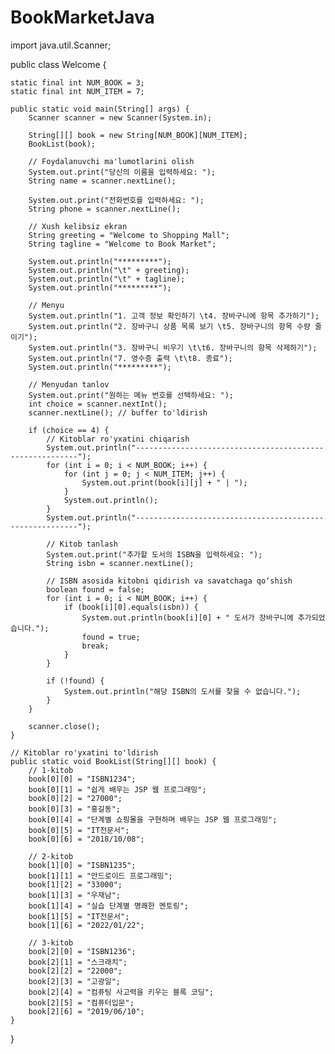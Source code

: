 # BookMarketJava
import java.util.Scanner;

public class Welcome {

    static final int NUM_BOOK = 3;
    static final int NUM_ITEM = 7;

    public static void main(String[] args) {
        Scanner scanner = new Scanner(System.in);

        String[][] book = new String[NUM_BOOK][NUM_ITEM];
        BookList(book);

        // Foydalanuvchi ma'lumotlarini olish
        System.out.print("당신의 이름을 입력하세요: ");
        String name = scanner.nextLine();

        System.out.print("전화번호를 입력하세요: ");
        String phone = scanner.nextLine();

        // Xush kelibsiz ekran
        String greeting = "Welcome to Shopping Mall";
        String tagline = "Welcome to Book Market";

        System.out.println("*********");
        System.out.println("\t" + greeting);
        System.out.println("\t" + tagline);
        System.out.println("*********");

        // Menyu
        System.out.println("1. 고객 정보 확인하기 \t4. 장바구니에 항목 추가하기");
        System.out.println("2. 장바구니 상품 목록 보기 \t5. 장바구니의 항목 수량 줄이기");
        System.out.println("3. 장바구니 비우기 \t\t6. 장바구니의 항목 삭제하기");
        System.out.println("7. 영수증 출력 \t\t8. 종료");
        System.out.println("*********");

        // Menyudan tanlov
        System.out.print("원하는 메뉴 번호를 선택하세요: ");
        int choice = scanner.nextInt();
        scanner.nextLine(); // buffer to'ldirish

        if (choice == 4) {
            // Kitoblar ro'yxatini chiqarish
            System.out.println("---------------------------------------------------------");
            for (int i = 0; i < NUM_BOOK; i++) {
                for (int j = 0; j < NUM_ITEM; j++) {
                    System.out.print(book[i][j] + " | ");
                }
                System.out.println();
            }
            System.out.println("---------------------------------------------------------");

            // Kitob tanlash
            System.out.print("추가할 도서의 ISBN을 입력하세요: ");
            String isbn = scanner.nextLine();

            // ISBN asosida kitobni qidirish va savatchaga qo‘shish
            boolean found = false;
            for (int i = 0; i < NUM_BOOK; i++) {
                if (book[i][0].equals(isbn)) {
                    System.out.println(book[i][0] + " 도서가 장바구니에 추가되었습니다.");
                    found = true;
                    break;
                }
            }

            if (!found) {
                System.out.println("해당 ISBN의 도서를 찾을 수 없습니다.");
            }
        }

        scanner.close();
    }

    // Kitoblar ro'yxatini to'ldirish
    public static void BookList(String[][] book) {
        // 1-kitob
        book[0][0] = "ISBN1234";
        book[0][1] = "쉽게 배우는 JSP 웹 프로그래밍";
        book[0][2] = "27000";
        book[0][3] = "홍길동";
        book[0][4] = "단계별 쇼핑몰을 구현하며 배우는 JSP 웹 프로그래밍";
        book[0][5] = "IT전문서";
        book[0][6] = "2018/10/08";

        // 2-kitob
        book[1][0] = "ISBN1235";
        book[1][1] = "안드로이드 프로그래밍";
        book[1][2] = "33000";
        book[1][3] = "우재남";
        book[1][4] = "실습 단계별 명쾌한 멘토링";
        book[1][5] = "IT전문서";
        book[1][6] = "2022/01/22";

        // 3-kitob
        book[2][0] = "ISBN1236";
        book[2][1] = "스크래치";
        book[2][2] = "22000";
        book[2][3] = "고광일";
        book[2][4] = "컴퓨팅 사고력을 키우는 블록 코딩";
        book[2][5] = "컴퓨터입문";
        book[2][6] = "2019/06/10";
    }
}
